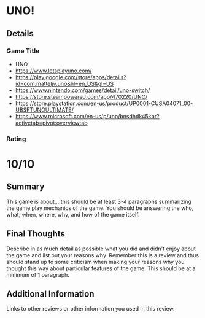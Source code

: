 # UNO!

## Details

### Game Title

* UNO
* https://www.letsplayuno.com/
* https://play.google.com/store/apps/details?id=com.matteljv.uno&hl=en_US&gl=US
* https://www.nintendo.com/games/detail/uno-switch/
* https://store.steampowered.com/app/470220/UNO/
* https://store.playstation.com/en-us/product/UP0001-CUSA04071_00-UBSFTUNOULTIMATE/
* https://www.microsoft.com/en-us/p/uno/bnsdhdk45kbr?activetab=pivot:overviewtab

### Rating

# 10/10

## Summary

This game is about... this should be at least 3-4 paragraphs summarizing the
game play mechanics of the game. You should be answering the who, what,
when, where, why, and how of the game itself.

## Final Thoughts

Describe in as much detail as possible what you did and didn't enjoy about the
game and list out your reasons why. Remember this is a review and thus should
stand up to some criticism when making your reasons why you thought this way
about particular features of the game. This should be at a minimum of 1
paragraph.

## Additional Information

Links to other reviews or other information you used in this review.
